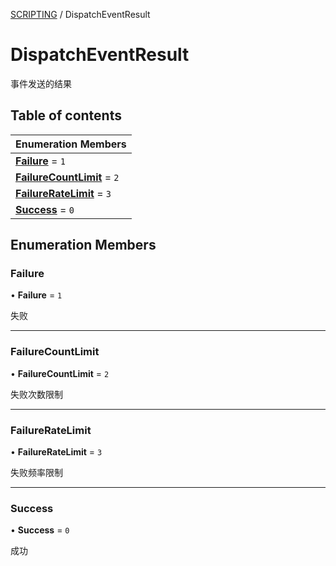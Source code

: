 [SCRIPTING](../groups/SCRIPTING.SCRIPTING.md) / DispatchEventResult

# DispatchEventResult <Badge type="tip" text="Enumeration" /> <Score text="DispatchEventResult" />

事件发送的结果

## Table of contents

| Enumeration Members |
| :-----|
| **[Failure](Events.DispatchEventResult.md#failure)** = ``1`` <br> |
| **[FailureCountLimit](Events.DispatchEventResult.md#failurecountlimit)** = ``2`` <br> |
| **[FailureRateLimit](Events.DispatchEventResult.md#failureratelimit)** = ``3`` <br> |
| **[Success](Events.DispatchEventResult.md#success)** = ``0`` <br> |

## Enumeration Members

### Failure <Score text="Failure" /> 

• **Failure** = ``1``

失败

___

### FailureCountLimit <Score text="FailureCountLimit" /> 

• **FailureCountLimit** = ``2``

失败次数限制

___

### FailureRateLimit <Score text="FailureRateLimit" /> 

• **FailureRateLimit** = ``3``

失败频率限制

___

### Success <Score text="Success" /> 

• **Success** = ``0``

成功
